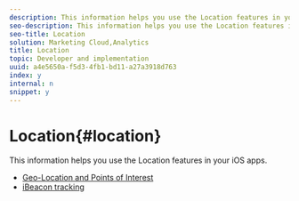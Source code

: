 ```yaml
---
description: This information helps you use the Location features in your iOS apps.
seo-description: This information helps you use the Location features in your iOS apps.
seo-title: Location
solution: Marketing Cloud,Analytics
title: Location
topic: Developer and implementation
uuid: a4e5650a-f5d3-4fb1-bd11-a27a3918d763
index: y
internal: n
snippet: y
---
```


# Location{#location}

This information helps you use the Location features in your iOS apps.

+ [Geo-Location and Points of Interest](geo-poi.md)
+ [iBeacon tracking](ibeacon.md)